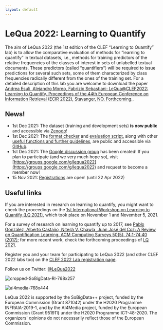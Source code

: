 ```yaml
---
layout: default
---
```


# LeQua 2022: Learning to Quantify

The aim of LeQua 2022 (the 1st edition of the CLEF “Learning to Quantify” lab) is to allow the comparative evaluation of methods for “learning to quantify” in textual datasets, i.e., methods for training predictors of the relative frequencies of the classes of interest in sets of unlabelled textual documents. These predictors (called “quantifiers”) will be required to issue predictions for several such sets, some of them characterized by class frequencies radically different from the ones of the training set. For a detailed description of this lab you are welcome to download the paper [Andrea Esuli, Alejandro Moreo, Fabrizio Sebastiani: LeQua@CLEF2022: Learning to Quantify. Proceedings of the 44th European Conference on Information Retrieval (ECIR 2022), Stavanger, NO. Forthcoming.](https://arxiv.org/abs/2111.11249).

## News!

* 1st Dec 2021: The dataset (training and development sets) **is now public** and accessible via [Zenodo](https://www.doi.org/10.5281/zenodo.5734465)!
* 1st Dec 2021: The [format checker](https://github.com/HLT-ISTI/LeQua2022_scripts/blob/main/format_checker.py) and [evaluation script](https://github.com/HLT-ISTI/LeQua2022_scripts/blob/main/evaluate.py), along with other [useful functions and further guidelines](https://github.com/HLT-ISTI/LeQua2022_scripts), are public and accessible via [GitHub](https://github.com/HLT-ISTI/LeQua2022_scripts).
* 1st Dec 2021: The [Google discussion group](https://groups.google.com/g/lequa2022) has been created! If you plan to participate (and we very much hope so), visit [https://groups.google.com/g/lequa2022](https://groups.google.com/g/lequa2022) and request to become a member now!
* 15 Nov 2021: [Registrations](http://clef2022-labs-registration.dei.unipd.it/) are open! (until 22 Apr 2022)

## Useful links

If you are interested in research on learning to quantify, you might want to check the proceedings on the [1st International Workshop on Learning to Quantify (LQ 2021)](https://cikmlq2021.github.io/), which took place on November 1 and November 5, 2021.

For a survey of research on learning to quantify up to 2017, see [Pablo González, Alberto Castaño, Nitesh V. Chawla, Juan José del Coz: A Review on Quantification Learning. ACM Computing Surveys 50(5): 74:1-74:40 (2017)](https://dl.acm.org/doi/10.1145/3117807); for more recent work, check the forthcoming proceedings of [LQ 2021](https://cikmlq2021.github.io/).

Register you and your team for participating to LeQua 2022 (and other CLEF 2022 labs too) on the [CLEF 2022 Lab registration page](https://clef2022-labs-registration.dei.unipd.it/).

Follow us on Twitter: [@LeQua2022](https://twitter.com/LeQua2022)

![cropped-SoBigData-RI-768x257](https://user-images.githubusercontent.com/92160733/142188337-675041c8-29cf-4d32-a3bf-603fc8b7a787.png)

![ai4media-768x444](https://user-images.githubusercontent.com/92160733/142188325-90cc9258-a43e-47d6-ad68-a8fc2bb90526.png)

LeQua 2022 is supported by the SoBigData++ project, funded by the European Commission (Grant 871042) under the H2020 Programme INFRAIA-2019-1, and by the AI4Media project, funded by the European Commission (Grant 951911) under the H2020 Programme ICT-48-2020. The organizers' opinions do not necessarily reflect those of the European Commission.
